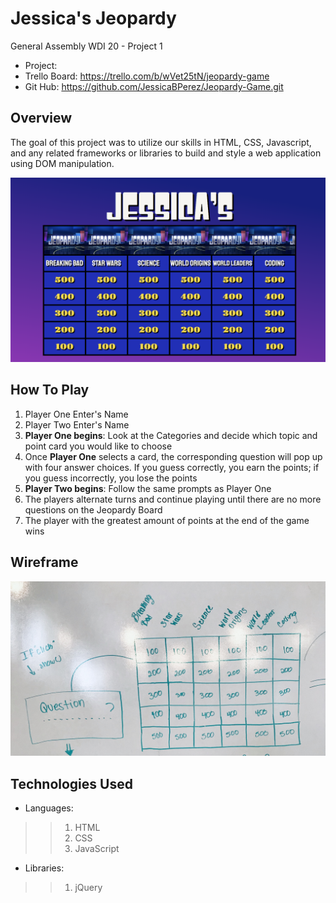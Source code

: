# Jessica's Jeopardy

General Assembly WDI 20 - Project 1

- Project:
- Trello Board: https://trello.com/b/wVet25tN/jeopardy-game
- Git Hub: https://github.com/JessicaBPerez/Jeopardy-Game.git

## Overview

The goal of this project was to utilize our skills in HTML, CSS, Javascript, and any related frameworks or libraries to build and style a web application using DOM manipulation.

<img src = "Main_Jeopardy_Picture.png" alt="Jessica's Jeopardy Main Picture"/>

## How To Play
1. Player One Enter's Name
2. Player Two Enter's Name
3. **Player One begins**: Look at the Categories and decide which topic and point card you would like to choose
4. Once **Player One** selects a card, the corresponding question will pop up with four answer choices. If you guess correctly, you earn the points; if you guess incorrectly, you lose the points
5. **Player Two begins**: Follow the same prompts as Player One
6. The players alternate turns and continue playing until there are no more questions on the Jeopardy Board
7. The player with the greatest amount of points at the end of the game wins

## Wireframe
<img src = "Jeopardy_Layout.jpg" alt="Jeopardy Wireframe"/>

## Technologies Used
* Languages:
>> 1. HTML
>> 2. CSS
>> 3. JavaScript
* Libraries:
>> 1. jQuery